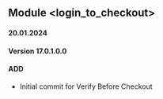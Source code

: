 ## Module <login_to_checkout>

#### 20.01.2024
#### Version 17.0.1.0.0
#### ADD

- Initial commit for Verify Before Checkout
